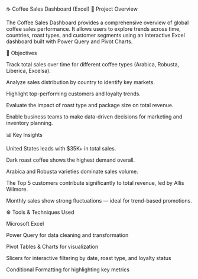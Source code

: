 ☕ Coffee Sales Dashboard (Excel)
🧩 Project Overview

The Coffee Sales Dashboard provides a comprehensive overview of global coffee sales performance.
It allows users to explore trends across time, countries, roast types, and customer segments using an interactive Excel dashboard built with Power Query and Pivot Charts.

🎯 Objectives

Track total sales over time for different coffee types (Arabica, Robusta, Liberica, Excelsa).

Analyze sales distribution by country to identify key markets.

Highlight top-performing customers and loyalty trends.

Evaluate the impact of roast type and package size on total revenue.

Enable business teams to make data-driven decisions for marketing and inventory planning.

📊 Key Insights

United States leads with $35K+ in total sales.

Dark roast coffee shows the highest demand overall.

Arabica and Robusta varieties dominate sales volume.

The Top 5 customers contribute significantly to total revenue, led by Allis Wilmore.

Monthly sales show strong fluctuations — ideal for trend-based promotions.

⚙️ Tools & Techniques Used

Microsoft Excel

Power Query for data cleaning and transformation

Pivot Tables & Charts for visualization

Slicers for interactive filtering by date, roast type, and loyalty status

Conditional Formatting for highlighting key metrics
